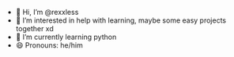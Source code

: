 - 👋 Hi, I’m @rexxless
- 👀 I’m interested in help with learning, maybe some easy projects together xd
- 🌱 I’m currently learning python
- 😄 Pronouns: he/him

<!---
rexxless/rexxless is a ✨ special ✨ repository because its `README.md` (this file) appears on your GitHub profile.
You can click the Preview link to take a look at your changes.
--->
